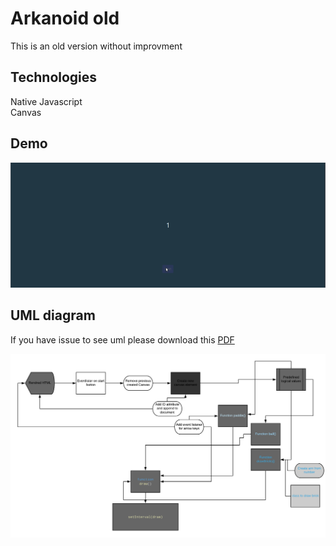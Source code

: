 # Arkanoid old

This is an old version without improvment

## Technologies

Native Javascript</br>
Canvas</br>

## Demo

![alt text](arkDemo.gif) 

## UML diagram

If you have issue to see uml please download this [PDF](uml.pdf)

![alt text](uml.png) 
